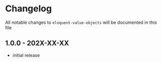 # Changelog

All notable changes to `eloquent-value-objects` will be documented in this file

## 1.0.0 - 202X-XX-XX

- initial release
